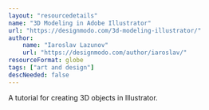 ```yaml
---
layout: "resourcedetails"
name: "3D Modeling in Adobe Illustrator"
url: "https://designmodo.com/3d-modeling-illustrator/"
author:
    name: "Iaroslav Lazunov"
    url: "https://designmodo.com/author/iaroslav/"
resourceFormat: globe
tags: ["art and design"]
descNeeded: false
---
```


A tutorial for creating 3D objects in Illustrator.